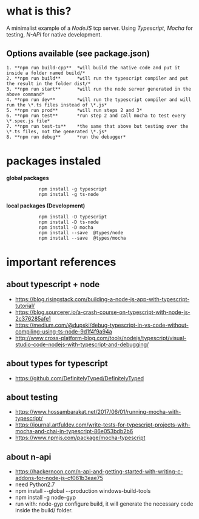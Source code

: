 # what is this?

A minimalist example of a *NodeJS* tcp server. Using *Typescript*,
*Mocha* for testing, *N-API* for native development. 

## Options available (**see package.json**)
    1. **npm run build-cpp**  *will build the native code and put it inside a folder named build/*
    2. **npm run build**      *will run the typescript compiler and put the result in the folder dist/*
    3. **npm run start**      *will run the node server generated in the above command*
    4. **npm run dev**        *will run the typescript compiler and will run the \*.ts files instead of \*.js*
    5. **npm run prod**       *will run steps 2 and 3*
    6. **npm run test**       *run step 2 and call mocha to test every \*.spec.js file*
    7. **npm run test-ts**    *the same that above but testing over the \*.ts files, not the generated \*.js*
    8. **npm run debug**      *run the debugger*

# packages instaled

**global packages**
```     
            npm install -g typescript  
            npm install -g ts-node
```

**local packages (Development)**
```     
            npm install -D typescript
            npm install -D ts-node
            npm install -D mocha
            npm install --save  @types/node  
            npm install --save  @types/mocha            
```


# important references

## about typescript + node

* https://blog.risingstack.com/building-a-node-js-app-with-typescript-tutorial/
* https://blog.sourcerer.io/a-crash-course-on-typescript-with-node-js-2c376285afe1
* https://medium.com/@dupski/debug-typescript-in-vs-code-without-compiling-using-ts-node-9d1f4f9a94a
* http://www.cross-platform-blog.com/tools/nodejs/typescript/visual-studio-code-nodejs-with-typescript-and-debugging/

        
## about types for typescript

* https://github.com/DefinitelyTyped/DefinitelyTyped


## about testing

* https://www.hossambarakat.net/2017/06/01/running-mocha-with-typescript/
* https://journal.artfuldev.com/write-tests-for-typescript-projects-with-mocha-and-chai-in-typescript-86e053bdb2b6
* https://www.npmjs.com/package/mocha-typescript


## about n-api

* https://hackernoon.com/n-api-and-getting-started-with-writing-c-addons-for-node-js-cf061b3eae75
* need Python2.7
* npm install --global --production windows-build-tools
* npm install -g node-gyp
* run with: node-gyp configure build, it will generate the necessary code inside the build/ folder.

